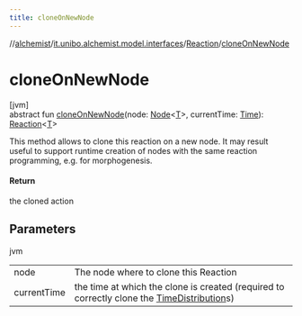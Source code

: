```yaml
---
title: cloneOnNewNode
---
```

//[alchemist](../../../index.html)/[it.unibo.alchemist.model.interfaces](../index.html)/[Reaction](index.html)/[cloneOnNewNode](clone-on-new-node.html)



# cloneOnNewNode



[jvm]\
abstract fun [cloneOnNewNode](clone-on-new-node.html)(node: [Node](../-node/index.html)<[T](../../it.unibo.alchemist.boundary.interfaces/-output-monitor/index.html)>, currentTime: [Time](../-time/index.html)): [Reaction](index.html)<[T](../../it.unibo.alchemist.boundary.interfaces/-output-monitor/index.html)>



This method allows to clone this reaction on a new node. It may result useful to support runtime creation of nodes with the same reaction programming, e.g. for morphogenesis.



#### Return



the cloned action



## Parameters


jvm

| | |
|---|---|
| node | The node where to clone this Reaction |
| currentTime | the time at which the clone is created (required to correctly clone the [TimeDistribution](../-time-distribution/index.html)s) |




